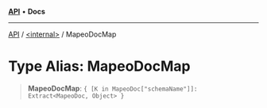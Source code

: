 [**API**](../../README.md) • **Docs**

***

[API](../../README.md) / [\<internal\>](../README.md) / MapeoDocMap

# Type Alias: MapeoDocMap

> **MapeoDocMap**: `{ [K in MapeoDoc["schemaName"]]: Extract<MapeoDoc, Object> }`

